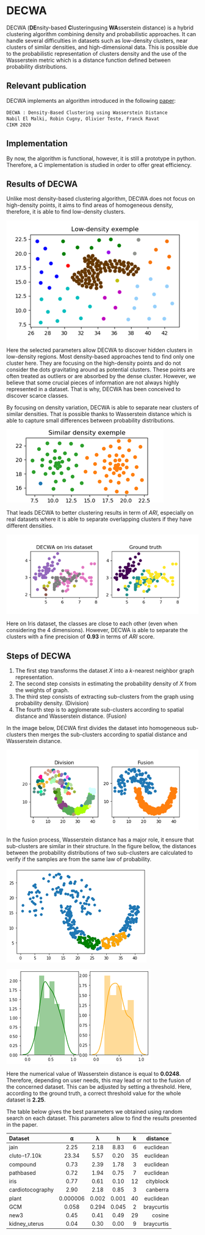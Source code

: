 # DECWA
 DECWA (**DE**nsity-based **C**lusteringusing **WA**sserstein distance) is a hybrid clustering algorithm combining density and probabilistic approaches. It can handle several difficulties in datasets such as low-density clusters, near clusters of similar densities, and high-dimensional data. This is possible due to the probabilistic representation of clusters density and the use of the Wasserstein metric which is a distance function defined between probability distributions.
 
 ## Relevant publication
 DECWA implements an algorithm introduced in the following [paper](https://dl.acm.org/doi/10.1145/3340531.3412125 "DECWA : Density-Based Clustering using Wasserstein Distance"):
 ```
 DECWA : Density-Based Clustering using Wasserstein Distance
 Nabil El Malki, Robin Cugny, Olivier Teste, Franck Ravat
 CIKM 2020
 ```
 
 ## Implementation
 By now, the algorithm is functional, however, it is still a prototype in python. Therefore, a C implementation is studied in order to offer great efficiency.
 
 ## Results of DECWA
 Unlike most density-based clustering algorithm, DECWA does not focus on high-density points, it aims to find areas of homogeneous density, therefore, it is able to find low-density clusters.
 
 ![images](images/compound4.png "DECWA on Compound dataset")
 
 Here the selected parameters allow DECWA to discover hidden clusters in low-density regions. Most density-based approaches tend to find only one cluster here. They are focusing on the high-density points and do not consider the dots gravitating around as potential clusters. These points are often treated as outliers or are absorbed by the dense cluster. However, we believe that some crucial pieces of information are not always highly represented in a dataset. That is why, DECWA has been conceived to discover scarce classes.
 
 By focusing on density variation, DECWA is able to separate near clusters of similar densities. That is possible thanks to Wasserstein distance which is able to capture small differences between probability distributions.
 
 ![images](images/compound2.png "DECWA on Compound dataset")
 
 That leads DECWA to better clustering results in term of *ARI*, especially on real datasets where it is able to separate overlapping clusters if they have different densities.
 
 ![images](images/iris.png "Iris dataset")

Here on Iris dataset, the classes are close to each other (even when considering the 4 dimensions). However, DECWA is able to separate the clusters with a fine precision of **0.93** in terms of *ARI* score.
 
 ## Steps of DECWA
1. The first step transforms the dataset *X* into a *k*-nearest neighbor graph representation.
2. The second step consists in estimating the probability density of *X* from the weights of graph. 
3. The third step consists of extracting sub-clusters from the graph using probability density. (Division)
4. The fourth step is to agglomerate sub-clusters according to spatial distance and Wasserstein distance. (Fusion)

In the image below, DECWA first divides the dataset into homogeneous sub-clusters then merges the sub-clusters according to spatial distance and Wasserstein distance.

![images](images/div_result.png "Division and fusion on jain dataset")
 
In the fusion process, Wasserstein distance has a major role, it ensure that sub-clusters are similar in their structure.
In the figure bellow, the distances between the probability distributions of two sub-clusters are calculated to verify if the samples are from the same law of probability.
 
![images](images/jain_fusion.png "Two sub-clusters with similar probability density functions")
 
![images](images/jain_fusion_distrib.png "Two sub-clusters with similar probability density functions")

Here the numerical value of Wasserstein distance is equal to **0.0248**. Therefore, depending on user needs, this may lead or not to the fusion of the concerned dataset. This can be adjusted by setting a threshold. Here, according to the ground truth, a correct threshold value for the whole dataset is **2.25**.

The table below gives the best parameters we obtained using random search on each dataset. This parameters allow to find the results presented in the paper.

| Dataset          |     ⍺ |   λ   |  h    | k  |  distance  |
| :------------    | :---: | :---: | :---: |:--:| ---------: |
| jain             | 2.25  |  2.18 |  8.83 | 6  |  euclidean |
| cluto-t7.10k     | 23.34 |  5.57 |  0.20 | 35 |  euclidean |
| compound         |  0.73 |  2.39 |  1.78 |  3 |  euclidean |
| pathbased        |  0.72 |  1.94 |  0.75 |  7 |  euclidean |
| iris             |  0.77 |  0.61 |  0.10 | 12 |  cityblock |
| cardiotocography |  2.90 |  2.18 |  0.85 |  3 |   canberra |
| plant            | 0.000006 | 0.002 | 0.001 | 40 |  euclidean |
| GCM              | 0.058 | 0.294 | 0.045 |  2 | braycurtis |
| new3             |  0.45 |  0.41 |  0.49 | 29 |     cosine |
| kidney_uterus      |  0.04 |  0.30 |  0.00 |  9 | braycurtis |
